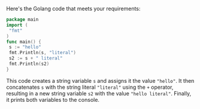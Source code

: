 Here's the Golang code that meets your requirements:
```go
package main
import (
 "fmt"
)
func main() {
 s := "hello"
 fmt.Println(s, "literal")
 s2 := s + " literal"
 fmt.Println(s2)
}
```
This code creates a string variable `s` and assigns it the value `"hello"`. It then concatenates `s` with the string literal `"literal"` using the `+` operator, resulting in a new string variable `s2` with the value `"hello literal"`. Finally, it prints both variables to the console.


